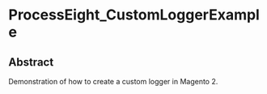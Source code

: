 # ProcessEight_CustomLoggerExample

## Abstract
Demonstration of how to create a custom logger in Magento 2.

